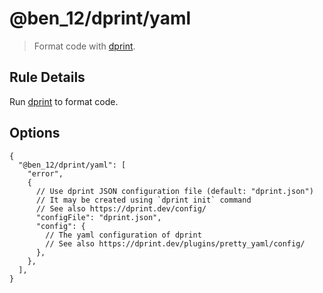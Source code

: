# @ben_12/dprint/yaml

> Format code with [dprint].

## Rule Details

Run [dprint] to format code.

## Options

```jsonc
{
  "@ben_12/dprint/yaml": [
    "error",
    {
      // Use dprint JSON configuration file (default: "dprint.json")
      // It may be created using `dprint init` command
      // See also https://dprint.dev/config/
      "configFile": "dprint.json",
      "config": {
        // The yaml configuration of dprint
        // See also https://dprint.dev/plugins/pretty_yaml/config/
      },
    },
  ],
}
```

[dprint]: https://github.com/dprint/dprint
